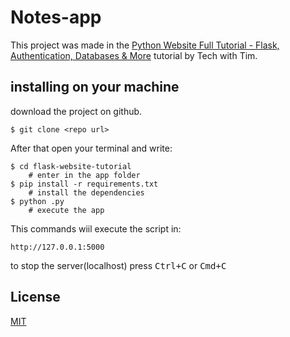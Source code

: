 # Notes-app

This project was made in the [Python Website Full Tutorial - Flask, Authentication, Databases & More](https://youtu.be/dam0GPOAvVI) tutorial by Tech with Tim.

## installing on your machine

download the project on github. 

```
$ git clone <repo url>
``` 

After that open your terminal and write:

```
$ cd flask-website-tutorial
    # enter in the app folder
$ pip install -r requirements.txt
    # install the dependencies
$ python .py
    # execute the app
```

This commands wiil execute the script in: 

```
http://127.0.0.1:5000
```

to stop the server(localhost) press <kbd>Ctrl</kbd><kbd>+</kbd><kbd>C</kbd> or <kbd>Cmd</kbd><kbd>+</kbd><kbd>C</kbd>


## License
[MIT](LICENSE)